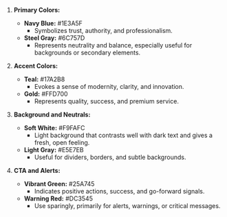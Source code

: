 
1. **Primary Colors:**
    
    - **Navy Blue:** #1E3A5F
        - Symbolizes trust, authority, and professionalism.
    - **Steel Gray:** #6C757D
        - Represents neutrality and balance, especially useful for backgrounds or secondary elements.
2. **Accent Colors:**
    
    - **Teal:** #17A2B8
        - Evokes a sense of modernity, clarity, and innovation.
    - **Gold:** #FFD700
        - Represents quality, success, and premium service.
3. **Background and Neutrals:**
    
    - **Soft White:** #F9FAFC
        - Light background that contrasts well with dark text and gives a fresh, open feeling.
    - **Light Gray:** #E5E7EB
        - Useful for dividers, borders, and subtle backgrounds.
4. **CTA and Alerts:**
    
    - **Vibrant Green:** #25A745
        - Indicates positive actions, success, and go-forward signals.
    - **Warning Red:** #DC3545
        - Use sparingly, primarily for alerts, warnings, or critical messages.